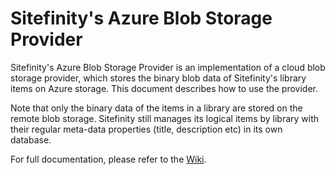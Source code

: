 Sitefinity's Azure Blob Storage Provider
===================================================

Sitefinity's Azure Blob Storage Provider is an implementation of a cloud blob storage provider, which stores the binary blob data of Sitefinity's library items on Azure storage. This document describes how to use the provider.

Note that only the binary data of the items in a library are stored on the remote blob storage. Sitefinity still manages its logical items by library with their regular meta-data properties (title, description etc) in its own database.

For full documentation, please refer to the [Wiki](https://github.com/Sitefinity/azure-blog-storage-provider/wiki).